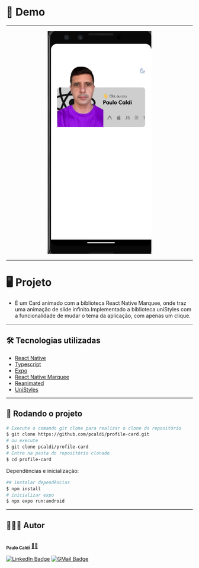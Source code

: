 

# 🎥 Demo
---
<p align="center">
  <img height="600" src="./src/assets/demo.gif"/>
</p>

---

# 🖥️ Projeto
- É um Card animado com a biblioteca React Native Marquee, onde traz uma animação de slide infinito.Implementado a biblioteca uniStyles com a funcionalidade de mudar o tema da aplicação, com apenas um clique.

---
## 🛠️ Tecnologias utilizadas
* [React Native](https://reactnative.dev/)
* [Typescript](https://www.typescriptlang.org/)
* [Expo](https://expo.dev/)
* [React Native Marquee](https://github.com/animate-react-native/marquee)
* [Reanimated](https://docs.swmansion.com/react-native-reanimated/)
* [UniStyles](https://reactnativeunistyles.vercel.app/)


---
## 🚀 Rodando o projeto

```bash
# Execute o comando git clone para realizar o clone do repositório
$ git clone https://github.com/pcaldi/profile-card.git
# ou execute
$ git clone pcaldi/profile-card
# Entre na pasta do repositório clonado
$ cd profile-card
```

Dependências e inicialização:

```bash
## instalar dependências
$ npm install
# inicializar expo
$ npx expo run:android
```
---
## 👨🏻‍💻 Autor

<a href="https://github.com/pcaldi">
 <img style="border-radius: 50%;" src="https://github.com/pcaldi.png" width="100px;" alt=""/>
 <br />
 <sub><b>Paulo Caldi</b></sub></a> <a href="https://github.com/pcaldi" title="emoji">🙋🏻</a>
 <br />

[![LinkedIn Badge](https://img.shields.io/badge/-Paulo-blue?style=flat-square&logo=Linkedin&logoColor=white&link=https://www.linkedin.com/in/pcaldi/)](https://www.linkedin.com/in/pcaldi/)
[![GMail Badge](https://img.shields.io/badge/-pcaldi@gmail.com-c14438?style=flat-square&logo=Gmail&logoColor=white&link=mailto:pcaldi@gmail.com)](mailto:pcaldi@gmail.com)
